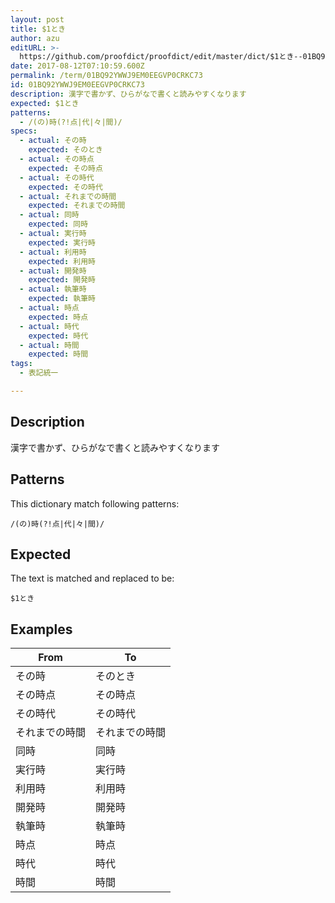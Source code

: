 ```yaml
---
layout: post
title: $1とき
author: azu
editURL: >-
  https://github.com/proofdict/proofdict/edit/master/dict/$1とき--01BQ92YWWJ9EM0EEGVP0CRKC73.yml
date: 2017-08-12T07:10:59.600Z
permalink: /term/01BQ92YWWJ9EM0EEGVP0CRKC73
id: 01BQ92YWWJ9EM0EEGVP0CRKC73
description: 漢字で書かず、ひらがなで書くと読みやすくなります
expected: $1とき
patterns:
  - /(の)時(?!点|代|々|間)/
specs:
  - actual: その時
    expected: そのとき
  - actual: その時点
    expected: その時点
  - actual: その時代
    expected: その時代
  - actual: それまでの時間
    expected: それまでの時間
  - actual: 同時
    expected: 同時
  - actual: 実行時
    expected: 実行時
  - actual: 利用時
    expected: 利用時
  - actual: 開発時
    expected: 開発時
  - actual: 執筆時
    expected: 執筆時
  - actual: 時点
    expected: 時点
  - actual: 時代
    expected: 時代
  - actual: 時間
    expected: 時間
tags:
  - 表記統一

---
```


## Description

漢字で書かず、ひらがなで書くと読みやすくなります

## Patterns

This dictionary match following patterns:

    /(の)時(?!点|代|々|間)/

## Expected

The text is matched and replaced to be:

    $1とき

## Examples

| From    | To      |
| ------- | ------- |
| その時     | そのとき    |
| その時点    | その時点    |
| その時代    | その時代    |
| それまでの時間 | それまでの時間 |
| 同時      | 同時      |
| 実行時     | 実行時     |
| 利用時     | 利用時     |
| 開発時     | 開発時     |
| 執筆時     | 執筆時     |
| 時点      | 時点      |
| 時代      | 時代      |
| 時間      | 時間      |
